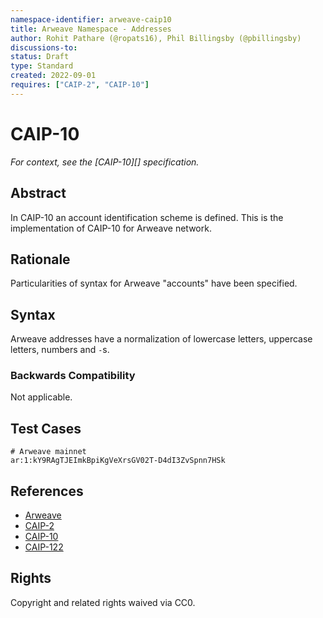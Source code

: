 ```yaml
---
namespace-identifier: arweave-caip10
title: Arweave Namespace - Addresses
author: Rohit Pathare (@ropats16), Phil Billingsby (@pbillingsby)
discussions-to:
status: Draft
type: Standard
created: 2022-09-01
requires: ["CAIP-2", "CAIP-10"]
---
```


# CAIP-10

*For context, see the [CAIP-10][] specification.*

## Abstract
In CAIP-10 an account identification scheme is defined. This is the implementation of CAIP-10 for Arweave network.

## Rationale

Particularities of syntax for Arweave "accounts" have been specified.  

## Syntax

Arweave addresses have a normalization of lowercase letters, uppercase letters, numbers and `-`s.

### Backwards Compatibility

Not applicable.

## Test Cases

```
# Arweave mainnet
ar:1:kY9RAgTJEImkBpiKgVeXrsGV02T-D4dI3ZvSpnn7HSk
```

## References

- [Arweave](https://github.com/ArweaveTeam/arweave-standards)
- [CAIP-2](https://github.com/ChainAgnostic/CAIPs/blob/master/CAIPs/caip-2.md)
- [CAIP-10](https://github.com/ChainAgnostic/CAIPs/blob/master/CAIPs/caip-10.md)
- [CAIP-122](https://github.com/ChainAgnostic/CAIPs/blob/master/CAIPs/caip-122.md)



## Rights

Copyright and related rights waived via CC0.